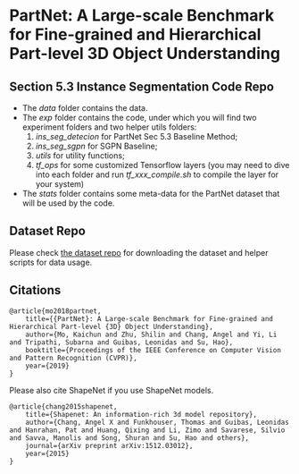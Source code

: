 # PartNet: A Large-scale Benchmark for Fine-grained and Hierarchical Part-level 3D Object Understanding 

## Section 5.3 Instance Segmentation Code Repo

* The *data* folder contains the data. 
* The *exp* folder contains the code, under which you will find two experiment folders and two helper utils folders:
  1. *ins_seg_detecion* for PartNet Sec 5.3 Baseline Method;
  2. *ins_seg_sgpn* for SGPN Baseline;
  3. *utils* for utility functions;
  4. *tf_ops* for some customized Tensorflow layers (you may need to dive into each folder and run *tf_xxx_compile.sh* to compile the layer for your system)
* The *stats* folder contains some meta-data for the PartNet dataset that will be used by the code.

## Dataset Repo

Please check [the dataset repo](https://github.com/daerduocarey/partnet_dataset) for downloading the dataset and helper scripts for data usage.

## Citations

    @article{mo2018partnet,
        title={{PartNet}: A Large-scale Benchmark for Fine-grained and Hierarchical Part-level {3D} Object Understanding},
        author={Mo, Kaichun and Zhu, Shilin and Chang, Angel and Yi, Li and Tripathi, Subarna and Guibas, Leonidas and Su, Hao},
        booktitle={Proceedings of the IEEE Conference on Computer Vision and Pattern Recognition (CVPR)},
        year={2019}
    }


Please also cite ShapeNet if you use ShapeNet models.

    @article{chang2015shapenet,
        title={Shapenet: An information-rich 3d model repository},
        author={Chang, Angel X and Funkhouser, Thomas and Guibas, Leonidas and Hanrahan, Pat and Huang, Qixing and Li, Zimo and Savarese, Silvio and Savva, Manolis and Song, Shuran and Su, Hao and others},
        journal={arXiv preprint arXiv:1512.03012},
        year={2015}
    }


